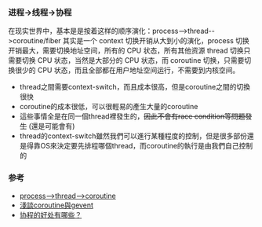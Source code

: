  ### 进程->线程->协程

在现实世界中，基本是是按着这样的顺序演化：process-->thread-->coroutine/fiber 其实是一个 context 切换开销从大到小的演化，process 切换开销最大，需要切换地址空间，所有的 CPU 状态，所有其他资源 thread 切换只需要切换 CPU 状态，当然是大部分的 CPU 状态，而 coroutine 切换，只需要切换很少的 CPU 状态，而且全部都在用户地址空间运行，不需要到内核空间。


* thread之間需要context-switch，而且成本很高，但是coroutine之間的切換很快
* coroutine的成本很低，可以很輕易的產生大量的coroutine
* 這些事情全是在同一個thread裡發生的，~~因此不會有race condition等問題發生~~ (還是可能會有)
* thread的context-switch雖然我們可以進行某種程度的控制，但是很多部份還是得靠OS來決定要先排程哪個thread，而coroutine的執行是由我們自己控制的


### 参考
- [process-->thread-->coroutine](http://blog.csdn.net/whinah/article/details/3501276)
- [淺談coroutine與gevent](http://blog.ez2learn.com/2010/07/17/talk-about-coroutine-and-gevent/)
- [协程的好处有哪些？](https://www.zhihu.com/question/20511233/answer/24260355)
